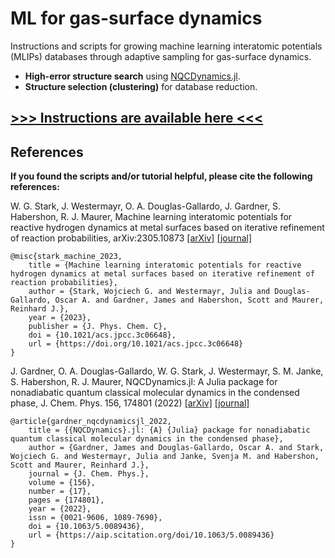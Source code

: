 # ML for gas-surface dynamics

Instructions and scripts for growing machine learning interatomic potentials (MLIPs) databases through adaptive sampling for gas-surface dynamics.
* **High-error structure search** using [NQCDynamics.jl](https://github.com/NQCD/NQCDynamics.jl).
* **Structure selection (clustering)** for database reduction.

## [**>>> Instructions are available here <<<**](https://wgst.github.io/ml-gas-surface/)

## References
**If you found the scripts and/or tutorial helpful, please cite the following references:**

W. G. Stark, J. Westermayr, O. A. Douglas-Gallardo, J. Gardner, S. Habershon, R. J. Maurer, Machine learning interatomic potentials for reactive hydrogen dynamics at metal surfaces based on iterative refinement of reaction probabilities, arXiv:2305.10873 [[arXiv]](https://arxiv.org/abs/2305.10873) [[journal]](https://pubs.acs.org/doi/10.1021/acs.jpcc.3c06648)

```text
@misc{stark_machine_2023,
	title = {Machine learning interatomic potentials for reactive hydrogen dynamics at metal surfaces based on iterative refinement of reaction probabilities},
	author = {Stark, Wojciech G. and Westermayr, Julia and Douglas-Gallardo, Oscar A. and Gardner, James and Habershon, Scott and Maurer, Reinhard J.},
	year = {2023},
	publisher = {J. Phys. Chem. C},
	doi = {10.1021/acs.jpcc.3c06648}, 
	url = {https://doi.org/10.1021/acs.jpcc.3c06648}
}
```

J. Gardner, O. A. Douglas-Gallardo, W. G. Stark, J. Westermayr, S. M. Janke, S. Habershon, R. J. Maurer, NQCDynamics.jl: A Julia package for nonadiabatic quantum classical molecular dynamics in the condensed phase, J. Chem. Phys. 156, 174801 (2022) [[arXiv]](https://arxiv.org/abs/2202.12925) [[journal]](https://doi.org/10.1063/5.0089436)

```text
@article{gardner_nqcdynamicsjl_2022,
	title = {{NQCDynamics}.jl: {A} {Julia} package for nonadiabatic quantum classical molecular dynamics in the condensed phase},
	author = {Gardner, James and Douglas-Gallardo, Oscar A. and Stark, Wojciech G. and Westermayr, Julia and Janke, Svenja M. and Habershon, Scott and Maurer, Reinhard J.},
	journal = {J. Chem. Phys.},
	volume = {156},
	number = {17},
	pages = {174801},
	year = {2022},
	issn = {0021-9606, 1089-7690},
	doi = {10.1063/5.0089436},
	url = {https://aip.scitation.org/doi/10.1063/5.0089436}
}
```
